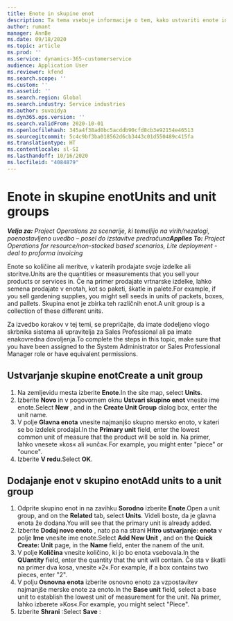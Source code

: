 ```yaml
---
title: Enote in skupine enot
description: Ta tema vsebuje informacije o tem, kako ustvariti enote in skupine enot v storitvi Dynamics 365 Project Operations.
author: rumant
manager: AnnBe
ms.date: 09/18/2020
ms.topic: article
ms.prod: ''
ms.service: dynamics-365-customerservice
audience: Application User
ms.reviewer: kfend
ms.search.scope: ''
ms.custom: ''
ms.assetid: ''
ms.search.region: Global
ms.search.industry: Service industries
ms.author: suvaidya
ms.dyn365.ops.version: ''
ms.search.validFrom: 2020-10-01
ms.openlocfilehash: 345a4f38ad0bc5acddb90cfd8cb3e92154e46513
ms.sourcegitcommit: 5c4c9bf3ba018562d6cb3443c01d550489c415fa
ms.translationtype: HT
ms.contentlocale: sl-SI
ms.lasthandoff: 10/16/2020
ms.locfileid: "4084879"
---
```

# <a name="units-and-unit-groups"></a><span data-ttu-id="55643-103">Enote in skupine enot</span><span class="sxs-lookup"><span data-stu-id="55643-103">Units and unit groups</span></span>

<span data-ttu-id="55643-104">_**Velja za:** Project Operations za scenarije, ki temeljijo na virih/nezalogi, poenostavljeno uvedbo – posel do izstavitve predračuna_</span><span class="sxs-lookup"><span data-stu-id="55643-104">_**Applies To:** Project Operations for resource/non-stocked based scenarios, Lite deployment - deal to proforma invoicing_</span></span>

<span data-ttu-id="55643-105">Enote so količine ali meritve, v katerih prodajate svoje izdelke ali storitve.</span><span class="sxs-lookup"><span data-stu-id="55643-105">Units are the quantities or measurements that you sell your products or services in.</span></span> <span data-ttu-id="55643-106">Če na primer prodajate vrtnarske izdelke, lahko semena prodajate v enotah, kot so paketi, škatle in palete.</span><span class="sxs-lookup"><span data-stu-id="55643-106">For example, if you sell gardening supplies, you might sell seeds in units of packets, boxes, and pallets.</span></span> <span data-ttu-id="55643-107">Skupina enot je zbirka teh različnih enot.</span><span class="sxs-lookup"><span data-stu-id="55643-107">A unit group is a collection of these different units.</span></span>

<span data-ttu-id="55643-108">Za izvedbo korakov v tej temi, se prepričajte, da imate dodeljeno vlogo skrbnika sistema ali upravitelja za Sales Professional ali pa imate enakovredna dovoljenja.</span><span class="sxs-lookup"><span data-stu-id="55643-108">To complete the steps in this topic, make sure that you have been assigned to the System Administrator or Sales Professional Manager role or have equivalent permissions.</span></span>

## <a name="create-a-unit-group"></a><span data-ttu-id="55643-109">Ustvarjanje skupine enot</span><span class="sxs-lookup"><span data-stu-id="55643-109">Create a unit group</span></span>

1. <span data-ttu-id="55643-110">Na zemljevidu mesta izberite **Enote**.</span><span class="sxs-lookup"><span data-stu-id="55643-110">In the site map, select **Units**.</span></span>
2. <span data-ttu-id="55643-111">Izberite **Novo** in v pogovornem oknu **Ustvari skupino enot** vnesite ime enote.</span><span class="sxs-lookup"><span data-stu-id="55643-111">Select **New** , and in the **Create Unit Group** dialog box, enter the unit name.</span></span>
3. <span data-ttu-id="55643-112">V polje **Glavna enota** vnesite najmanjšo skupno mersko enoto, v kateri se bo izdelek prodajal.</span><span class="sxs-lookup"><span data-stu-id="55643-112">In the **Primary unit** field, enter the lowest common unit of measure that the product will be sold in.</span></span> <span data-ttu-id="55643-113">Na primer, lahko vnesete »kos« ali »unča«.</span><span class="sxs-lookup"><span data-stu-id="55643-113">For example, you might enter "piece" or "ounce".</span></span>
4. <span data-ttu-id="55643-114">Izberite **V redu**.</span><span class="sxs-lookup"><span data-stu-id="55643-114">Select **OK**.</span></span>

## <a name="add-units-to-a-unit-group"></a><span data-ttu-id="55643-115">Dodajanje enot v skupino enot</span><span class="sxs-lookup"><span data-stu-id="55643-115">Add units to a unit group</span></span>

1. <span data-ttu-id="55643-116">Odprite skupino enot in na zavihku **Sorodno** izberite **Enote**.</span><span class="sxs-lookup"><span data-stu-id="55643-116">Open a unit group, and on the **Related** tab, select **Units**.</span></span> <span data-ttu-id="55643-117">Videli boste, da je glavna enota že dodana.</span><span class="sxs-lookup"><span data-stu-id="55643-117">You will see that the primary unit is already added.</span></span>
2. <span data-ttu-id="55643-118">Izberite **Dodaj novo enoto** , nato pa na strani **Hitro ustvarjanje: enota** v polje **Ime** vnesite ime enote.</span><span class="sxs-lookup"><span data-stu-id="55643-118">Select **Add New Unit** , and on the **Quick Create: Unit** page, in the **Name** field, enter the nanem of the unit.</span></span>
3. <span data-ttu-id="55643-119">V polje **Količina** vnesite količino, ki jo bo enota vsebovala.</span><span class="sxs-lookup"><span data-stu-id="55643-119">In the **QUantity** field, enter the quantity that the unit will contain.</span></span> <span data-ttu-id="55643-120">Če sta v škatli na primer dva kosa, vnesite »2«.</span><span class="sxs-lookup"><span data-stu-id="55643-120">For example, if a box contains two pieces, enter "2".</span></span> 
4. <span data-ttu-id="55643-121">V polju **Osnovna enota** izberite osnovno enoto za vzpostavitev najmanjše merske enote za enoto.</span><span class="sxs-lookup"><span data-stu-id="55643-121">In the **Base unit** field, select a base unit to establish the lowest unit of measurement for the unit.</span></span> <span data-ttu-id="55643-122">Na primer, lahko izberete »Kos«.</span><span class="sxs-lookup"><span data-stu-id="55643-122">For example, you might select "Piece".</span></span>
5. <span data-ttu-id="55643-123">Izberite **Shrani** :</span><span class="sxs-lookup"><span data-stu-id="55643-123">Select **Save** :</span></span>
